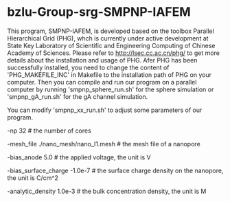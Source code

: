# bzlu-Group-srg-SMPNP-IAFEM
This program, SMPNP-IAFEM, is developed based on the toolbox Parallel Hierarchical Grid (PHG), whch is currently under active development at State Key Laboratory of Scientific and Engineering Computing of Chinese Academy of Sciences. Please refer to http://lsec.cc.ac.cn/phg/ to get more details about the installation and usage of PHG. Afer PHG has been successfully installed, you need to change the content of 'PHG_MAKEFILE_INC' in Makefile to the installation path of PHG on your computer. Then you can compile and run our program on a parallel computer by running 'smpnp_sphere_run.sh' for the sphere simulation or 'smpnp_gA_run.sh' for the gA channel simulation.

You can modify 'smpnp_xx_run.sh' to adjust some parameters of our program.

-np 32 # the number of cores

-mesh_file ./nano_mesh/nano_l1.mesh # the mesh file of a nanopore

-bias_anode 5.0 # the applied voltage, the unit is V

-bias_surface_charge -1.0e-7 # the surface charge density on the nanopore, the unit is C/cm^2

-analytic_density 1.0e-3 # the bulk concentration density, the unit is M
